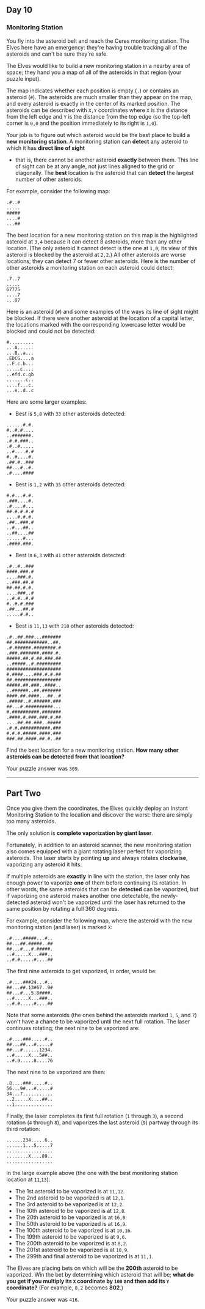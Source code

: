 ## Day 10

### Monitoring Station

You fly into the asteroid belt and reach the Ceres monitoring station. The Elves here have an 
emergency: they're having trouble tracking all of the asteroids and can't be sure they're safe.

The Elves would like to build a new monitoring station in a nearby area of space; they hand 
you a map of all of the asteroids in that region (your puzzle input).

The map indicates whether each position is empty (`.`) or contains an asteroid (`#`). The asteroids 
are much smaller than they appear on the map, and every asteroid is exactly in the center of its 
marked position. The asteroids can be described with `X,Y` coordinates where `X` is the distance 
from the left edge and `Y` is the distance from the top edge (so the top-left corner is `0,0` and 
the position immediately to its right is `1,0`).

Your job is to figure out which asteroid would be the best place to build a **new monitoring 
station**. A monitoring station can **detect** any asteroid to which it has **direct line of sight** 
- that is, there cannot be another asteroid **exactly** between them. This line of sight can be at 
any angle, not just lines aligned to the grid or diagonally. The **best** location is the asteroid that 
can **detect** the largest number of other asteroids.

For example, consider the following map:

```
.#..#
.....
#####
....#
...##
```

The best location for a new monitoring station on this map is the highlighted asteroid at `3,4` 
because it can detect 8 asteroids, more than any other location. (The only asteroid it cannot 
detect is the one at `1,0`; its view of this asteroid is blocked by the asteroid at `2,2`.) All other 
asteroids are worse locations; they can detect 7 or fewer other asteroids. Here is the number 
of other asteroids a monitoring station on each asteroid could detect:

```
.7..7
.....
67775
....7
...87
```

Here is an asteroid (`#`) and some examples of the ways its line of sight might be blocked. If 
there were another asteroid at the location of a capital letter, the locations marked with the 
corresponding lowercase letter would be blocked and could not be detected:

```
#.........
...A......
...B..a...
.EDCG....a
..F.c.b...
.....c....
..efd.c.gb
.......c..
....f...c.
...e..d..c
```

Here are some larger examples:

- Best is `5,8` with `33` other asteroids detected:

```
......#.#.
#..#.#....
..#######.
.#.#.###..
.#..#.....
..#....#.#
#..#....#.
.##.#..###
##...#..#.
.#....####
```

- Best is `1,2` with `35` other asteroids detected:

```
#.#...#.#.
.###....#.
.#....#...
##.#.#.#.#
....#.#.#.
.##..###.#
..#...##..
..##....##
......#...
.####.###.
```

- Best is `6,3` with `41` other asteroids detected:

```
.#..#..###
####.###.#
....###.#.
..###.##.#
##.##.#.#.
....###..#
..#.#..#.#
#..#.#.###
.##...##.#
.....#.#..
```

- Best is `11,13` with `210` other asteroids detected:

```
.#..##.###...#######
##.############..##.
.#.######.########.#
.###.#######.####.#.
#####.##.#.##.###.##
..#####..#.#########
####################
#.####....###.#.#.##
##.#################
#####.##.###..####..
..######..##.#######
####.##.####...##..#
.#####..#.######.###
##...#.##########...
#.##########.#######
.####.#.###.###.#.##
....##.##.###..#####
.#.#.###########.###
#.#.#.#####.####.###
###.##.####.##.#..##
```

Find the best location for a new monitoring station. **How many other asteroids can be 
detected from that location?**

Your puzzle answer was `309`.

---

## Part Two

Once you give them the coordinates, the Elves quickly deploy an Instant Monitoring Station to 
the location and discover the worst: there are simply too many asteroids.

The only solution is **complete vaporization by giant laser**.

Fortunately, in addition to an asteroid scanner, the new monitoring station also comes equipped 
with a giant rotating laser perfect for vaporizing asteroids. The laser starts by pointing **up** and 
always rotates **clockwise**, vaporizing any asteroid it hits.

If multiple asteroids are **exactly** in line with the station, the laser only has enough power to 
vaporize **one** of them before continuing its rotation. In other words, the same asteroids that can 
be **detected** can be vaporized, but if vaporizing one asteroid makes another one detectable, 
the newly-detected asteroid won't be vaporized until the laser has returned to the same position 
by rotating a full 360 degrees.

For example, consider the following map, where the asteroid with the new monitoring station 
(and laser) is marked `X`:

```
.#....#####...#..
##...##.#####..##
##...#...#.#####.
..#.....X...###..
..#.#.....#....##
```

The first nine asteroids to get vaporized, in order, would be:

```
.#....###24...#..
##...##.13#67..9#
##...#...5.8####.
..#.....X...###..
..#.#.....#....##
```

Note that some asteroids (the ones behind the asteroids marked `1`, `5`, and `7`) won't have a 
chance to be vaporized until the next full rotation. The laser continues rotating; the next nine 
to be vaporized are:

```
.#....###.....#..
##...##...#.....#
##...#......1234.
..#.....X...5##..
..#.9.....8....76
```

The next nine to be vaporized are then:

```
.8....###.....#..
56...9#...#.....#
34...7...........
..2.....X....##..
..1..............
```

Finally, the laser completes its first full rotation (`1` through `3`), a second rotation (`4` through `8`), 
and vaporizes the last asteroid (`9`) partway through its third rotation:

```
......234.....6..
......1...5.....7
.................
........X....89..
.................
```

In the large example above (the one with the best monitoring station location at `11`,`13`):

- The 1st asteroid to be vaporized is at `11,12`.
- The 2nd asteroid to be vaporized is at `12,1`.
- The 3rd asteroid to be vaporized is at `12,2`.
- The 10th asteroid to be vaporized is at `12,8`.
- The 20th asteroid to be vaporized is at `16,0`.
- The 50th asteroid to be vaporized is at `16,9`.
- The 100th asteroid to be vaporized is at `10,16`.
- The 199th asteroid to be vaporized is at `9,6`.
- The 200th asteroid to be vaporized is at `8,2`.
- The 201st asteroid to be vaporized is at `10,9`.
- The 299th and final asteroid to be vaporized is at `11,1`.

The Elves are placing bets on which will be the **200th** asteroid to be vaporized. Win the 
bet by determining which asteroid that will be; **what do you get if you multiply its `X` coordinate 
by `100` and then add its `Y` coordinate?** (For example, `8,2` becomes **802**.)

Your puzzle answer was `416`.
